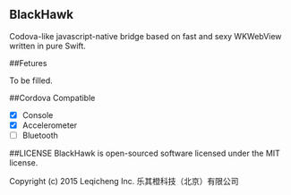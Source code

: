 BlackHawk
------------

Codova-like javascript-native bridge based on fast and sexy WKWebView written in pure Swift.

##Fetures

To be filled.

##Cordova Compatible

- [x] Console
- [x] Accelerometer
- [ ] Bluetooth

##LICENSE
BlackHawk is open-sourced software licensed under the MIT license.

Copyright (c) 2015 Leqicheng Inc. 乐其橙科技（北京）有限公司
